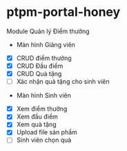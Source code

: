 # ptpm-portal-honey
Module Quản lý Điểm thưởng
* Màn hình Giảng viên
- [x] CRUD điểm thưởng
- [x] CRUD Đầu điểm
- [x] CRUD Quà tặng
- [ ] Xác nhận quà tặng cho sinh viên
* Màn hình Sinh viên
- [x] Xem điểm thưởng
- [x] Xem đầu điểm
- [x] Xem quà tặng
- [x] Upload file sản phẩm
- [ ] Sinh viên chọn quà
